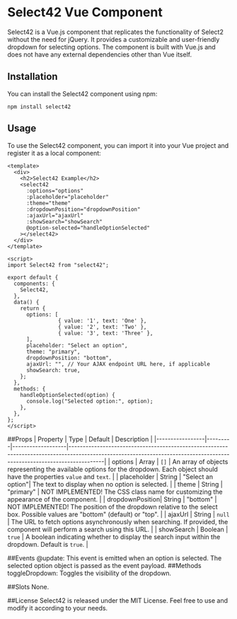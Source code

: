 # Select42 Vue Component

Select42 is a Vue.js component that replicates the functionality of Select2 without the need for jQuery. It provides a customizable and user-friendly dropdown for selecting options. The component is built with Vue.js and does not have any external dependencies other than Vue itself.

## Installation
You can install the Select42 component using npm:
```
npm install select42
```

## Usage
To use the Select42 component, you can import it into your Vue project and register it as a local component:
```
<template>
  <div>
    <h2>Select42 Example</h2>
    <select42
      :options="options"
      :placeholder="placeholder"
      :theme="theme"
      :dropdownPosition="dropdownPosition"
      :ajaxUrl="ajaxUrl"
      :showSearch="showSearch"
      @option-selected="handleOptionSelected"
    ></select42>
  </div>
</template>

<script>
import Select42 from "select42";

export default {
  components: {
    Select42,
  },
  data() {
    return {
      options: [
                { value: '1', text: 'One' },
                { value: '2', text: 'Two' },
                { value: '3', text: 'Three' },
      ],
      placeholder: "Select an option",
      theme: "primary",
      dropdownPosition: "bottom",
      ajaxUrl: "", // Your AJAX endpoint URL here, if applicable
      showSearch: true,
    };
  },
  methods: {
    handleOptionSelected(option) {
      console.log("Selected option:", option);
    },
  },
};
</script>
```

##Props
| Property        | Type    | Default           | Description                                                                                                                                                            |
|-----------------|---------|-------------------|------------------------------------------------------------------------------------------------------------------------------------------------------------------------|
| options         | Array   | `[]`              | An array of objects representing the available options for the dropdown. Each object should have the properties `value` and `text`.                                    |
| placeholder     | String  | "Select an option"| The text to display when no option is selected.                                                                                                                        |
| theme           | String  | "primary"         | NOT IMPLEMENTED! The CSS class name for customizing the appearance of the component.                                                                                   |
| dropdownPosition| String  | "bottom"          | NOT IMPLEMENTED! The position of the dropdown relative to the select box. Possible values are "bottom" (default) or "top".                                             |
| ajaxUrl         | String  | `null`            | The URL to fetch options asynchronously when searching. If provided, the component will perform a search using this URL.                                               |
| showSearch      | Boolean | `true`            | A boolean indicating whether to display the search input within the dropdown. Default is `true`.                                                                       |


##Events
@update: This event is emitted when an option is selected. The selected option object is passed as the event payload.
##Methods
toggleDropdown: Toggles the visibility of the dropdown.

##Slots
None.

##License
Select42 is released under the MIT License. Feel free to use and modify it according to your needs.
